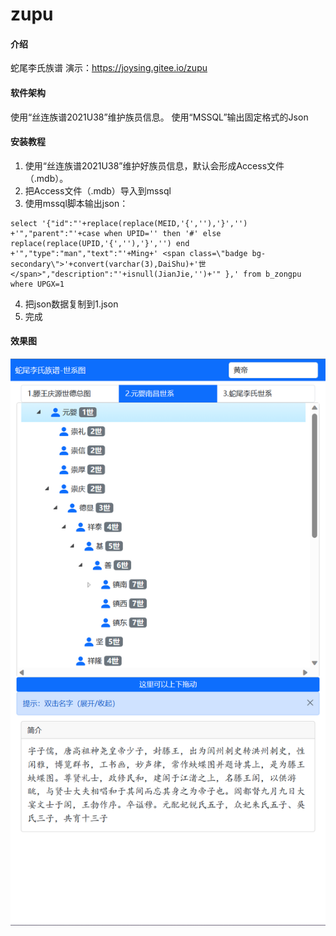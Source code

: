 # zupu

#### 介绍
蛇尾李氏族谱
演示：https://joysing.gitee.io/zupu

#### 软件架构
使用“丝连族谱2021U38”维护族员信息。
使用“MSSQL”输出固定格式的Json


#### 安装教程

1.  使用“丝连族谱2021U38”维护好族员信息，默认会形成Access文件（.mdb）。
2.  把Access文件（.mdb）导入到mssql
3.  使用mssql脚本输出json：
```
select '{"id":"'+replace(replace(MEID,'{',''),'}','')
+'","parent":"'+case when UPID='' then '#' else replace(replace(UPID,'{',''),'}','') end
+'","type":"man","text":"'+Ming+' <span class=\"badge bg-secondary\">'+convert(varchar(3),DaiShu)+'世</span>","description":"'+isnull(JianJie,'')+'" },' from b_zongpu where UPGX=1
```
4.  把json数据复制到1.json
5.  完成

#### 效果图
![效果图1](dist/themes/default/%E6%95%88%E6%9E%9C%E5%9B%BE1.png)